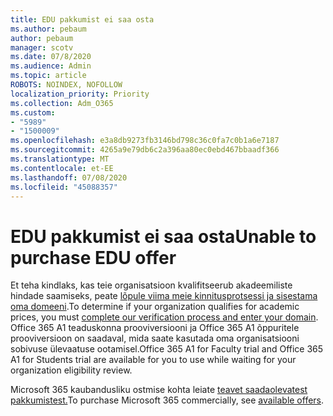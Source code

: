 ```yaml
---
title: EDU pakkumist ei saa osta
ms.author: pebaum
author: pebaum
manager: scotv
ms.date: 07/8/2020
ms.audience: Admin
ms.topic: article
ROBOTS: NOINDEX, NOFOLLOW
localization_priority: Priority
ms.collection: Adm_O365
ms.custom:
- "5989"
- "1500009"
ms.openlocfilehash: e3a8db9273fb3146bd798c36c0fa7c0b1a6e7187
ms.sourcegitcommit: 4265a9e79db6c2a396aa80ec0ebd467bbaadf366
ms.translationtype: MT
ms.contentlocale: et-EE
ms.lasthandoff: 07/08/2020
ms.locfileid: "45088357"
---
```

# <a name="unable-to-purchase-edu-offer"></a><span data-ttu-id="04f80-102">EDU pakkumist ei saa osta</span><span class="sxs-lookup"><span data-stu-id="04f80-102">Unable to purchase EDU offer</span></span>

<span data-ttu-id="04f80-103">Et teha kindlaks, kas teie organisatsioon kvalifitseerub akadeemiliste hindade saamiseks, peate [lõpule viima meie kinnitusprotsessi ja sisestama oma domeeni](https://portal.office.com/Adminportal/Home#/Domains/SOWizard).</span><span class="sxs-lookup"><span data-stu-id="04f80-103">To determine if your organization qualifies for academic prices, you must [complete our verification process and enter your domain](https://portal.office.com/Adminportal/Home#/Domains/SOWizard).</span></span> <span data-ttu-id="04f80-104">Office 365 A1 teaduskonna prooviversiooni ja Office 365 A1 õppuritele prooviversioon on saadaval, mida saate kasutada oma organisatsiooni sobivuse ülevaatuse ootamisel.</span><span class="sxs-lookup"><span data-stu-id="04f80-104">Office 365 A1 for Faculty trial and Office 365 A1 for Students trial are available for you to use while waiting for your organization eligibility review.</span></span>

<span data-ttu-id="04f80-105">Microsoft 365 kaubandusliku ostmise kohta leiate [teavet saadaolevatest pakkumistest.](https://go.microsoft.com/fwlink/p/?linkid=868433)</span><span class="sxs-lookup"><span data-stu-id="04f80-105">To purchase Microsoft 365 commercially, see [available offers](https://go.microsoft.com/fwlink/p/?linkid=868433).</span></span>
